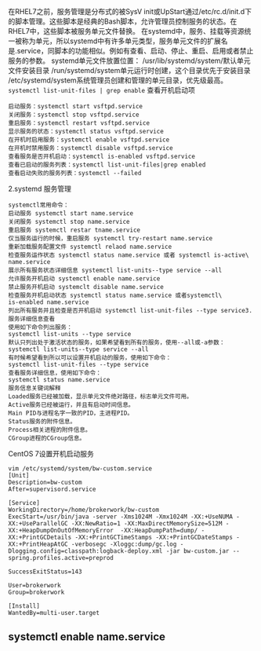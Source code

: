 在RHEL7之前，服务管理是分布式的被SysV init或UpStart通过/etc/rc.d/init.d下的脚本管理。这些脚本是经典的Bash脚本，允许管理员控制服务的状态。在RHEL7中，这些脚本被服务单元文件替换。
在systemd中，服务、挂载等资源统一被称为单元，所以systemd中有许多单元类型，服务单元文件的扩展名是.service，同脚本的功能相似。例如有查看、启动、停止、重启、启用或者禁止服务的参数。
systemd单元文件放置位置：
/usr/lib/systemd/system/默认单元文件安装目录
/run/systemd/system单元运行时创建，这个目录优先于安装目录
/etc/systemd/system系统管理员创建和管理的单元目录，优先级最高。
`systemctl list-unit-files | grep enable` 查看开机启动项
```
启动服务：systemctl start vsftpd.service
关闭服务：systemctl stop vsftpd.service
重启服务：systemctl restart vsftpd.service
显示服务的状态：systemctl status vsftpd.service
在开机时启用服务：systemctl enable vsftpd.service
在开机时禁用服务：systemctl disable vsftpd.service
查看服务是否开机启动：systemctl is-enabled vsftpd.service
查看已启动的服务列表：systemctl list-unit-files|grep enabled
查看启动失败的服务列表：systemctl --failed
```
2.systemd 服务管理
```
systemctl常用命令：
启动服务 systemctl start name.service
关闭服务 systemctl stop name.service
重启服务 systemctl restar tname.service
仅当服务运行的时候，重启服务 systemctl try-restart name.service
重新加载服务配置文件 systemctl relaod name.service
检查服务运作状态 systemctl status name.service 或者 systemctl is-active\ name.service
展示所有服务状态详细信息 systemctl list-units--type service --all
允许服务开机启动 systemctl enable name.service
禁止服务开机启动 systemclt disable name.service
检查服务开机启动状态 systemctl status name.service 或者systemctl\
is-enabled name.service
列出所有服务并且检查是否开机启动 systemctl list-unit-files --type service3.服务详细信息查看
使用如下命令列出服务：
systemctl list-units --type service
默认只列出处于激活状态的服务，如果希望看到所有的服务，使用--all或-a参数：
systemctl list-units--type service --all
有时候希望看到所以可以设置开机启动的服务，使用如下命令：
systemctl list-unit-files --type service
查看服务详细信息，使用如下命令：
systemctl status name.service
服务信息关键词解释
Loaded服务已经被加载，显示单元文件绝对路径，标志单元文件可用。
Active服务已经被运行，并且有启动时间信息。
Main PID与进程名字一致的PID，主进程PID。
Status服务的附件信息。
Process相关进程的附件信息。
CGroup进程的CGroup信息。
```
CentOS 7设置开机启动服务
```
vim /etc/systemd/system/bw-custom.service
[Unit]
Description=bw-custom
After=supervisord.service

[Service]
WorkingDirectory=/home/brokerwork/bw-custom
ExecStart=/usr/bin/java -server -Xms1024M -Xmx1024M -XX:+UseNUMA -XX:+UseParallelGC -XX:NewRatio=1 -XX:MaxDirectMemorySize=512M -XX:+HeapDumpOnOutOfMemoryError  -XX:HeapDumpPath=dump/ -XX:+PrintGCDetails -XX:+PrintGCTimeStamps -XX:+PrintGCDateStamps -XX:+PrintHeapAtGC -verbosegc -Xloggc:dump/gc.log -Dlogging.config=classpath:logback-deploy.xml -jar bw-custom.jar --spring.profiles.active=preprod

SuccessExitStatus=143

User=brokerwork
Group=brokerwork

[Install]
WantedBy=multi-user.target
```
##  systemctl enable name.service